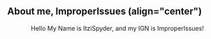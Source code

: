 ## About me, ImproperIssues (align="center")

<div class="hello" align="center">
    Hello My Name is ItziSpyder, and my IGN is ImproperIssues!
</div>
